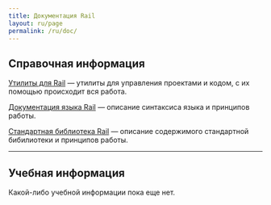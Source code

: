 ```yaml
---
title: Документация Rail
layout: ru/page
permalink: /ru/doc/
---
```


## Справочная информация
[Утилиты для Rail](/ru/doc/utils/) — утилиты для управления проектами и кодом, с их помощью происходит вся работа.

[Документация языка Rail](/ru/doc/language/) — описание синтаксиса языка и принципов работы.

[Стандартная библиотека Rail](/ru/doc/library/) — описание содержимого стандартной бибилиотеки и принципов работы.

---

## Учебная информация

Какой-либо учебной информации пока еще нет.
